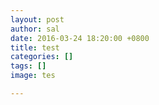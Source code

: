 ```yaml
---
layout: post
author: sal
date: 2016-03-24 18:20:00 +0800
title: test
categories: []
tags: []
image: tes

---
```


